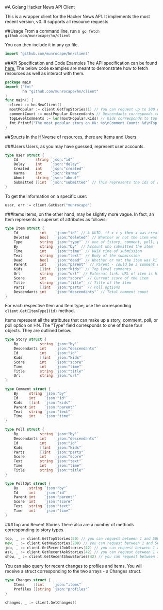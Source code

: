 #A Golang Hacker News API Client

This is a wrapper client for the Hacker News API. It implements the most recent version, v0. It supports all resource requests.

##Usage
From a command line, run `$ go fetch github.com/munrocape/hn/client`

You can then include it in any go file.
```Go
import "github.com/munrocape/hn/client"
```


##API Specification and Code Examples
The API specification can be found [here.](https://github.com/HackerNews/API)
The below code examples are meant to demonstrate how to fetch resources as well as interact with them. 

```Go
package main
import ("fmt"
        hn "github.com/munrocape/hn/client"
)
func main() {
  client := hn.NewClient()
  mostPopular := client.GetTopStories(1) // You can request up to 500 of the top stories at once
  commentCount := mostPopular.Descendants // Descendants corresponds to all comments
  topLevelComments := len(mostPopular.Kids) // Kids corresponds to top level comments on a story
  fmt.Printf("The most popular story on HN: %s\nComment Count: %d\nTop Level Comment Count: %d", mostPopular.Title, commentCount, topLevelComments) // Gotta print out to make sure it compiles ;)
}
```

##Structs
In the HNverse of resources, there are Items and Users.

###Users
Users, as you may have guessed, represent user accounts.
```Go
type User struct {
	Id        string `json:"id"`
	Delay     int    `json:"delay"`
	Created   int    `json:"created"`
	Karma     int    `json:"karma"`
	About     string `json:"about"`
	Submitted []int  `json:"submitted"` // This represents the ids of all the items they have submitted
}
```

To get the information on a specific user:
```Go
user, err := client.GetUser("munrocape")
```

###Items
Items, on the other hand, may be slightly more vague. In fact, an Item represents a superset of attributes as follows:
```Go
type Item struct {
	Id          int    `json:"id"` // A UUID. if x > y then x was created after y.
	Deleted     bool   `json:"deleted"` // Whether or not the item was deleted
	Type        string `json:"type"` // one of {story, comment, poll, pollopt}
	By          string `json:"by"` // Account who submitted the item
	Time        int    `json:"time"` // UNIX time of submission
	Text        string `json:"text"` // Body of the submission
	Dead        bool   `json:"dead"` // Whether or not the item was killed
	Parent      int    `json:"parent"` // Parent - could be a comment or poll
	Kids        []int  `json:"kids"` // Top level comments
	Url         string `json:"url"` // External link. URL of item is https://news.ycombinator.com/item?id={Item.Id}
	Score       int    `json:"score"` // Current score of the item
	Title       string `json:"title"` // Title of the item
	Parts       []int  `json:"parts"` // Poll options
	Descendants int    `json:"descendants"` // Total comment count
}
```

For each respective Item and Item type, use the corresponding `client.Get{ItemType}(id)` method.

Items represent all the attributes that can make up a story, comment, poll, or poll option on HN. The "Type" field corresponds to one of those four objects. They are outlined below.

```Go
type Story struct {
	By          string `json:"by"`
	Descendants int    `json:"descendants"`
	Id          int    `json:"id"`
	Kids        []int  `json:"kids"`
	Score       int    `json:"score"`
	Time        int    `json:"time"`
	Title       string `json:"title"`
	Url         string `json:"url"`
}
```

```Go
type Comment struct {
	By     string `json:"by"`
	Id     int    `json:"id"`
	Kids   []int  `json:"kids"`
	Parent int    `json:"parent"`
	Text   string `json:"text"`
	Time   int    `json:"time"`
}
```

```Go
type Poll struct {
	By          string `json:"by"`
	Descendants int    `json:"descendants"`
	Id          int    `json:"id"`
	Kids        []int  `json:"kids"`
	Parts       []int  `json:"parts"`
	Score       int    `json:"score"`
	Text        string `json:"text"`
	Time        int    `json:"time"`
	Title       string `json:"title"`
}
```

```Go
type PollOpt struct {
	By     string `json:"by"`
	Id     int    `json:"id"`
	Parent int    `json:"parent"`
	Score  int    `json:"score"`
	Text   string `json:"text"`
	Time   int    `json:"time"`
}
```

###Top and Recent Stories
There also are a number of methods corresponding to story types.
```Go
top, _ := client.GetTopStories(50) // you can request between 1 and 500 top stories
new, _ := client.GetNewStories(200) // you can request between 1 and 500 of the newest stories
job, _ := client.GetRecentJobStories(42) // you can request between 1 and 200 recent job stories
ask, _ := client.GetRecentAskStories(42) // you can request between 1 and 200 recent ask stories
show, _ := client.GetRecentShowStories(42) // you can request between 1 and 200 recent show stories
```

You can also query for recent changes to profiles and items. You will receive a struct corresponding to the two arrays - a Changes struct.
```Go
type Changes struct {
	Items    []int    `json:"items"`
	Profiles []string `json:"profiles"`
}
```
```Go
changes, _ := client.GetChanges()
```

